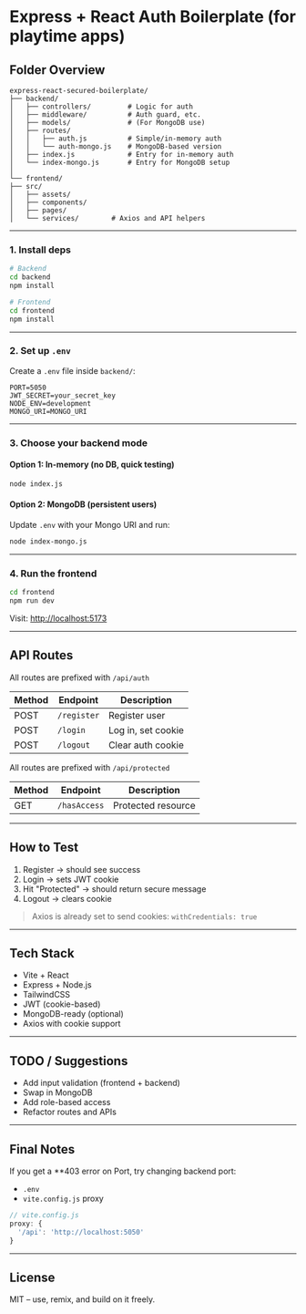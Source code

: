 # Express + React Auth Boilerplate (for playtime apps)

## Folder Overview
```
express-react-secured-boilerplate/
├── backend/
│   ├── controllers/         # Logic for auth
│   ├── middleware/          # Auth guard, etc.
│   ├── models/              # (For MongoDB use)
│   ├── routes/
│   │   ├── auth.js          # Simple/in-memory auth
│   │   └── auth-mongo.js    # MongoDB-based version
│   ├── index.js             # Entry for in-memory auth
│   └── index-mongo.js       # Entry for MongoDB setup
│
└── frontend/
├── src/
│   ├── assets/
│   ├── components/
│   ├── pages/
│   └── services/        # Axios and API helpers
```
---

### 1. Install deps

```bash
# Backend
cd backend
npm install

# Frontend
cd frontend
npm install
````

---

### 2. Set up `.env`

Create a `.env` file inside `backend/`:

```env
PORT=5050
JWT_SECRET=your_secret_key
NODE_ENV=development
MONGO_URI=MONGO_URI
```

---

### 3. Choose your backend mode

#### Option 1: In-memory (no DB, quick testing)

```bash
node index.js
```

#### Option 2: MongoDB (persistent users)

Update `.env` with your Mongo URI and run:

```bash
node index-mongo.js
```

---

### 4. Run the frontend

```bash
cd frontend
npm run dev
```

Visit: [http://localhost:5173](http://localhost:5173)

---

## API Routes

All routes are prefixed with `/api/auth`

| Method | Endpoint     | Description        |
| ------ | ------------ | ------------------ |
| POST   | `/register`  | Register user      |
| POST   | `/login`     | Log in, set cookie |
| POST   | `/logout`    | Clear auth cookie  |


All routes are prefixed with `/api/protected`

| Method | Endpoint     | Description        |
| ------ | ------------ | ------------------ |
| GET    | `/hasAccess` | Protected resource |

---

## How to Test

1. Register → should see success
2. Login → sets JWT cookie
3. Hit "Protected" → should return secure message
4. Logout → clears cookie

> Axios is already set to send cookies: `withCredentials: true`

---

## Tech Stack

* Vite + React
* Express + Node.js
* TailwindCSS
* JWT (cookie-based)
* MongoDB-ready (optional)
* Axios with cookie support

---

## TODO / Suggestions

* Add input validation (frontend + backend)
* Swap in MongoDB
* Add role-based access
* Refactor routes and APIs

---

## Final Notes

If you get a **403 error on Port, try changing backend port:

* `.env`
* `vite.config.js` proxy

```js
// vite.config.js
proxy: {
  '/api': 'http://localhost:5050'
}
```

---

## License

MIT – use, remix, and build on it freely.

